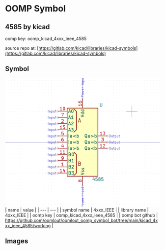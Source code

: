 # OOMP Symbol  
## 4585  by kicad  
  
oomp key: oomp_kicad_4xxx_ieee_4585  
  
source repo at: [https://gitlab.com/kicad/libraries/kicad-symbols](https://gitlab.com/kicad/libraries/kicad-symbols)  
## Symbol  
  
[![working.png](working_600.png)](working.png)  
| name | value | 
| --- | --- | 
| symbol name | 4xxx_IEEE | 
| library name | 4xxx_IEEE | 
| oomp key | oomp_kicad_4xxx_ieee_4585 | 
| oomp bot github | https://github.com/oomlout/oomlout_oomp_symbol_bot/tree/main/kicad_4xxx_ieee_4585/working | 
## Images  
